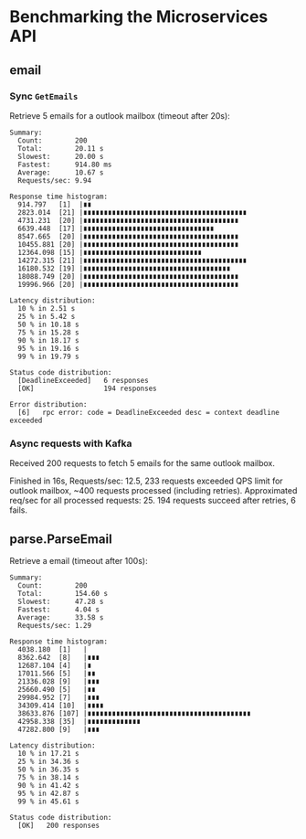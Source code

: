 # Benchmarking the Microservices API

## email

### Sync `GetEmails`

Retrieve 5 emails for a outlook mailbox (timeout after 20s):

```
Summary:
  Count:        200
  Total:        20.11 s
  Slowest:      20.00 s
  Fastest:      914.80 ms
  Average:      10.67 s
  Requests/sec: 9.94

Response time histogram:
  914.797   [1]  |∎∎
  2823.014  [21] |∎∎∎∎∎∎∎∎∎∎∎∎∎∎∎∎∎∎∎∎∎∎∎∎∎∎∎∎∎∎∎∎∎∎∎∎∎∎∎∎
  4731.231  [20] |∎∎∎∎∎∎∎∎∎∎∎∎∎∎∎∎∎∎∎∎∎∎∎∎∎∎∎∎∎∎∎∎∎∎∎∎∎∎
  6639.448  [17] |∎∎∎∎∎∎∎∎∎∎∎∎∎∎∎∎∎∎∎∎∎∎∎∎∎∎∎∎∎∎∎∎
  8547.665  [20] |∎∎∎∎∎∎∎∎∎∎∎∎∎∎∎∎∎∎∎∎∎∎∎∎∎∎∎∎∎∎∎∎∎∎∎∎∎∎
  10455.881 [20] |∎∎∎∎∎∎∎∎∎∎∎∎∎∎∎∎∎∎∎∎∎∎∎∎∎∎∎∎∎∎∎∎∎∎∎∎∎∎
  12364.098 [15] |∎∎∎∎∎∎∎∎∎∎∎∎∎∎∎∎∎∎∎∎∎∎∎∎∎∎∎∎∎
  14272.315 [21] |∎∎∎∎∎∎∎∎∎∎∎∎∎∎∎∎∎∎∎∎∎∎∎∎∎∎∎∎∎∎∎∎∎∎∎∎∎∎∎∎
  16180.532 [19] |∎∎∎∎∎∎∎∎∎∎∎∎∎∎∎∎∎∎∎∎∎∎∎∎∎∎∎∎∎∎∎∎∎∎∎∎
  18088.749 [20] |∎∎∎∎∎∎∎∎∎∎∎∎∎∎∎∎∎∎∎∎∎∎∎∎∎∎∎∎∎∎∎∎∎∎∎∎∎∎
  19996.966 [20] |∎∎∎∎∎∎∎∎∎∎∎∎∎∎∎∎∎∎∎∎∎∎∎∎∎∎∎∎∎∎∎∎∎∎∎∎∎∎

Latency distribution:
  10 % in 2.51 s
  25 % in 5.42 s
  50 % in 10.18 s
  75 % in 15.28 s
  90 % in 18.17 s
  95 % in 19.16 s
  99 % in 19.79 s

Status code distribution:
  [DeadlineExceeded]   6 responses
  [OK]                 194 responses

Error distribution:
  [6]   rpc error: code = DeadlineExceeded desc = context deadline exceeded
```

### Async requests with Kafka

Received 200 requests to fetch 5 emails for the same outlook mailbox.

Finished in 16s, Requests/sec: 12.5, 233 requests exceeded QPS limit for outlook mailbox, ~400 requests processed (including retries). Approximated req/sec for all processed requests: 25. 194 requests succeed after retries, 6 fails.

## parse.ParseEmail

Retrieve a email (timeout after 100s):

```
Summary:
  Count:        200
  Total:        154.60 s
  Slowest:      47.28 s
  Fastest:      4.04 s
  Average:      33.58 s
  Requests/sec: 1.29

Response time histogram:
  4038.180  [1]   |
  8362.642  [8]   |∎∎∎
  12687.104 [4]   |∎
  17011.566 [5]   |∎∎
  21336.028 [9]   |∎∎∎
  25660.490 [5]   |∎∎
  29984.952 [7]   |∎∎∎
  34309.414 [10]  |∎∎∎∎
  38633.876 [107] |∎∎∎∎∎∎∎∎∎∎∎∎∎∎∎∎∎∎∎∎∎∎∎∎∎∎∎∎∎∎∎∎∎∎∎∎∎∎∎∎
  42958.338 [35]  |∎∎∎∎∎∎∎∎∎∎∎∎∎
  47282.800 [9]   |∎∎∎

Latency distribution:
  10 % in 17.21 s
  25 % in 34.36 s
  50 % in 36.35 s
  75 % in 38.14 s
  90 % in 41.42 s
  95 % in 42.87 s
  99 % in 45.61 s

Status code distribution:
  [OK]   200 responses
```
